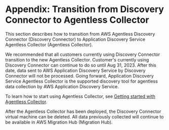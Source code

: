 # Appendix: Transition from Discovery Connector to Agentless Collector<a name="discovery-collector-transition"></a>

This section describes how to transition from AWS Agentless Discovery Connector \(Discovery Connector\) to Application Discovery Service Agentless Collector \(Agentless Collector\)\.

 

We recommended that all customers currently using Discovery Connector transition to the new Agentless Collector\. Customer's currently using Discovery Connector can continue to do so until Aug 31, 2023\. After this date, data sent to AWS Application Discovery Service by Discovery Connector will not be processed\. Going forward, Application Discovery Service Agentless Collector is the supported discovery tool for agentless data collection by AWS Application Discovery Service\.

To learn how to start using Agentless Collector, see [Getting started with Agentless Collector](agentless-collector-gs.md)\. 

After the Agentless Collector has been deployed, the Discovery Connector virtual machine can be deleted\. All data previously collected will continue to be available in AWS Migration Hub \(Migration Hub\)\.